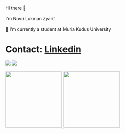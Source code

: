 
Hi there 👋<br><br>I'm Novri Lukman Zyarif <br><br>🌱 I'm currently a student at Muria Kudus University


# Contact: [Linkedin](https://www.linkedin.com/in/novri-lukman-zyarif-b39b8b189/)


<p align="left">
  <a href="https://www.cloudskillsboost.google/public_profiles/7098f8f7-bea2-49d4-9178-ff7dc0ab4cc1?locale=id">
    <img src="https://skillicons.dev/icons?i=gcp" />
  </a>
    <a href="https://kotlinlang.org">
    <img src="https://skillicons.dev/icons?i=kotlin" />
  </a>
</p>


<p align="left">
<a href="https://github.com/mansao01">
  <img height="180em" src="https://github-readme-stats-eight-theta.vercel.app/api?username=mansao01&show_icons=true&theme=algolia&include_all_commits=true&count_private=true"/>
    <img height="180em" src="https://github-readme-stats-eight-theta.vercel.app/api/top-langs/?username=mansao01&layout=compact&langs_count=8&theme=algolia"/>
</a>
</p>
 

